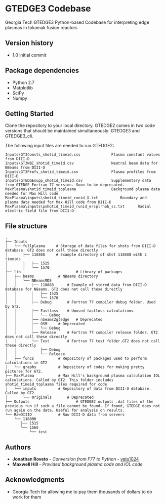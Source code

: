 # GTEDGE3 Codebase

Georgia Tech GTEDGE3 Python-based Codebase for interpreting edge plasmas in tokamak fusion reactors

## Version history

*  1.0 initial commit

## Package dependencies

* Python 2.7
* Matplotlib
* SciPy
* Numpy

## Getting Started

Clone the repository to your local directory. GTEDGE2 comes in two code versions that should be maintained simultaneously: GTEDGE3 and GTEDGE3_cli.

The following input files are needed to run GTEDGE2:

	Inputs\GT3Consts_shotid_timeid.csv				Plasma constant values from DIII-D
	Inputs\GT3NBI_shotid_timeid.csv					Neutral beam data for NBeams from DIII-D
	Inputs\GT3Profs_shotid_timeid.csv				Plasma profiles from DIII-D
	Inputs\GTEDGEsupp_shotid_timeid.csv				Supplementary data from GTEDGE Fortran 77 version. Soon to be deprecated.
	MaxPlasma\shotid_timeid_toplasma				Background plasma data needed for Max Hill code
	MaxPlasma\inputs\shotid_timeid_runid_X.txt			Boundary and plasma data needed for Max Hill code from DIII-D
	MaxPlasma\inputs\pshotid_timeid_runid_ersplrhob_sc.txt		Radial electric field file from DIII-D


## File structure

	.
	├── Inputs
	│   └── fullplasma     # Storage of data files for shots from DIII-D database. GT2 does not call these directly
	│       ├── 118888     # Example directory of shot 118888 with 2 timeids
	│       │   ├── 1525
	│       │   └── 1570
	├── lib                         # Library of packages
	│   ├── beams			# NBeams directory
	│   │   └── NBeamsMDS
	│   │       ├── 118888		# Example of stored data from DIII-D database for NBeams. GT2 does not call these directly
	│   │       │   ├── 1525
	│   │       │   └── 1570
	│   │       ├── Debug		# Fortran 77 compiler debug folder. Used by GT2.
	│   │       ├── Fastloss	# Unused fastloss calculations
	│   │       │   └── Debug
	│   │       ├── nbeams2gtedge	# Deprecated 
	│   │       ├── OSM		# Deprecated
	│   │       │   └── Debug
	│   │       ├── Release		# Fortran 77 compiler release folder. GT2 does not call these directly
	│   │       └── Test		# Fortran 77 test folder.GT2 does not call these directly
	│   │           ├── Debug
	│   │           └── Release
	│   ├── funcs			# Repository of packages used to perform calculations in GT2
	│   └── graphs			# Repository of codes for making pretty pictures for GT2.
	├── MaxPlasma			# Max Hill's background plasma calculation IOL calculations. Called by GT2. This folder includes shotid_timeid_toplasma files required for code
	│   └── inputs			# Repository of data from DIII-D database. Called by GT2.
	│       └── Originals		# Deprecated
	├── Outputs                     # GTEDGE2 outputs .dat files of the previous run if such a file cannot be found. If found, GTEDGE does not run again on the data. Useful for analysis on results.
	└── RawDIIID			# Raw DIII-D data from servers
	    └── 118890
		   ├── 1515
		   └── 1560
		       └── test

## Authors

* **Jonathan Roveto** - *Conversion from F77 to Python* - [veto1024](https://github.com/veto1024)
* **Maxwell Hill** - *Provided background plasma code and IOL code* 

## Acknowledgments

* Georgia Tech for allowing me to pay them thousands of dollars to do work for them
